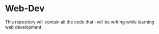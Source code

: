 # Web-Dev
This repository will contain all the code that i will be writing while learning web development
